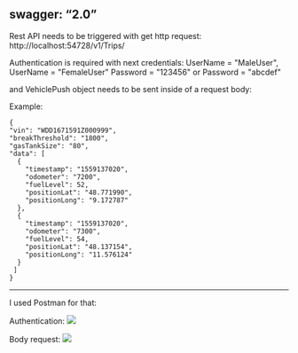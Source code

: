 swagger: “2.0”
----

Rest API needs to be triggered with get http request: http://localhost:54728/v1/Trips/

Authentication is required with next credentials:
 UserName = "MaleUser",          UserName = "FemaleUser"
 Password = "123456"       or    Password = "abcdef"

and VehiclePush object needs to be sent inside of a request body:

Example:

    {
    "vin": "WDD1671591Z000999",
    "breakThreshold": "1800",
    "gasTankSize": "80",
    "data": [
      {
        "timestamp": "1559137020",
        "odometer": "7200",
        "fuelLevel": 52,
        "positionLat": "48.771990",
        "positionLong": "9.172787"
      },
      {
        "timestamp": "1559137020",
        "odometer": "7300",
        "fuelLevel": 54,
        "positionLat": "48.137154",
        "positionLong": "11.576124"
      }
     ]
    }

----
I used Postman for that:

Authentication:
![](https://github.com/nadjbabidaniel/BasicAuthenticationWEBAPI/blob/master/Image1.png)


Body request:
![](https://github.com/nadjbabidaniel/BasicAuthenticationWEBAPI/blob/master/Image2.png)
